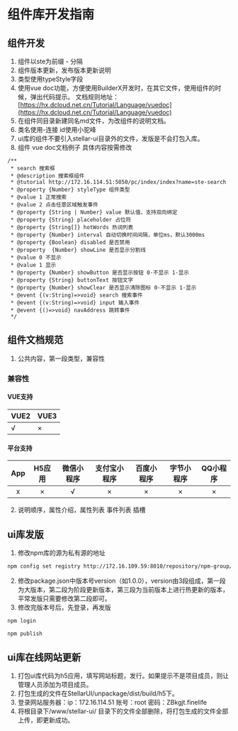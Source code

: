 # 组件库开发指南

## 组件开发
1. 组件以ste为前缀 - 分隔
2. 组件版本更新，发布版本更新说明
3. 类型使用typeStyle字段
4. 使用vue doc功能，方便使用BuilderX开发时，在其它文件，使用组件的时候，弹出代码提示。 
文档规则地址：[https://hx.dcloud.net.cn/Tutorial/Language/vuedoc](https://hx.dcloud.net.cn/Tutorial/Language/vuedoc)
5. 在组件同目录新建同名md文件，为改组件的说明文档。
6. 类名使用-连接 id使用小驼峰
7. ui库的组件不要引入stellar-ui目录外的文件，发版是不会打包入库。
8. 组件 vue doc文档例子 具体内容按需修改
```
/**
 * search 搜索框
 * @description 搜索框组件
 * @tutorial http://172.16.114.51:5050/pc/index/index?name=ste-search
 * @property {Number} styleType 组件类型
 * @value 1 正常搜索
 * @value 2 点击任意区域触发事件
 * @property {String | Number} value 默认值，支持双向绑定
 * @property {String} placeholder 占位符
 * @property {String[]} hotWords 热词列表
 * @property {Number} interval 自动切换时间间隔，单位ms，默认3000ms
 * @property {Boolean} disabled 是否禁用
 * @property  {Number} showLine 是否显示分割线
 * @value 0 不显示
 * @value 1 显示
 * @property {Number} showButton 是否显示按钮 0-不显示 1-显示
 * @property {String} buttonText 按钮文字
 * @property {Number} showClear 是否显示清除图标 0-不显示 1-显示
 * @event {(v:String)=>void} search 搜索事件
 * @event {(v:String)=>void} input 输入事件
 * @event {()=>void} navAddress 跳转事件
 */
```


## 组件文档规范
1. 公共内容，第一段类型，兼容性
### 兼容性
#### VUE支持 
|VUE2	| VUE3	|
|---	|---	|
|√		| ×		|
#### 平台支持
|App|H5应用	|微信小程序	|支付宝小程序	|百度小程序	|字节小程序	|QQ小程序	|
|:-:|:-:	|:-:		|:-:		|:-:		|:-:		|:-:		|
|x	|×		|√			|×			|×			|×			|×			|

2. 说明顺序，属性介绍，属性列表 事件列表 插槽

## ui库发版
1. 修改npm库的源为私有源的地址
```bash
npm config set registry http://172.16.109.59:8010/repository/npm-group/
```
2. 修改package.json中版本号version（如1.0.0），version由3段组成，第一段为大版本，第二段为阶段更新版本，第三段为当前版本上进行热更新的版本，平常发版只需要修改第二段即可。
3. 修改完版本号后，先登录，再发版
```bash
npm login 
```
```bash
npm publish
```
## ui库在线网站更新
1. 打包ui库代码为h5应用，填写网站标题，发行。如果提示不是项目成员，则让管理人员添加为项目成员。
2. 打包生成的文件在StellarUI/unpackage/dist/build/h5下。
3. 登录网站服务器：ip：172.16.114.51 账号：root 密码：ZBkgjt.finelife
4. 将根目录下/www/stellar-ui/ 目录下的文件全部删除，将打包生成的文件全部上传，即更新成功。
